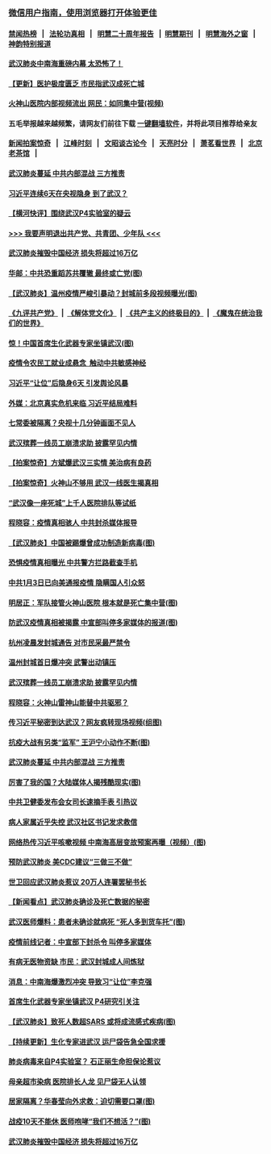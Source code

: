 ### [微信用户指南，使用浏览器打开体验更佳](https://github.com/gfw-breaker/banned-news1/blob/master/indexes/wechat-guide.md?t=0)
#### [禁闻热榜](热点新闻.md?t=0)  &nbsp;&nbsp;|&nbsp;&nbsp; [法轮功真相](https://github.com/gfw-breaker/truth/blob/master/README.md?t=0) &nbsp;&nbsp;|&nbsp;&nbsp; [明慧二十周年报告](https://github.com/gfw-breaker/mh-reports/blob/master/README.md?t=0) &nbsp;&nbsp;|&nbsp;&nbsp;[明慧期刊](https://github.com/gfw-breaker/mh-qikan) &nbsp;&nbsp;|&nbsp;&nbsp; [明慧海外之窗](https://github.com/gfw-breaker/mh-news/blob/master/README.md?t=0) &nbsp;&nbsp;|&nbsp;&nbsp; [神韵特别报道](https://github.com/gfw-breaker/mh-news/blob/master/shenyun.md?t=0)
#### [ 武汉肺炎中南海重磅内幕 太恐怖了！](https://github.com/gfw-breaker/banned-news/blob/master/pages/prog1138/a102767567.md)
#### [ 【更新】医护极度匮乏 市民指武汉成死亡城](https://github.com/gfw-breaker/banned-news/blob/master/pages/nf4514/n11801312.md)
#### [ 火神山医院内部视频流出 网民：如同集中营(视频)](https://github.com/gfw-breaker/banned-news/blob/master/pages/p1/921751.md)
#### 五毛举报越来越频繁，请网友们前往下载 [一键翻墙软件](https://github.com/gfw-breaker/ssr-accounts)，并将此项目推荐给亲友
#### [新闻拍案惊奇](https://github.com/gfw-breaker/banned-news1/blob/master/pages/link4.md) &nbsp;&nbsp;|&nbsp;&nbsp; [江峰时刻](https://github.com/gfw-breaker/banned-news1/blob/master/pages/link4.md) &nbsp;&nbsp;|&nbsp;&nbsp; [文昭谈古论今](https://github.com/gfw-breaker/banned-news1/blob/master/pages/link4.md) &nbsp;&nbsp;|&nbsp;&nbsp; [天亮时分](https://github.com/gfw-breaker/banned-news1/blob/master/pages/link4.md) &nbsp;&nbsp;|&nbsp;&nbsp; [萧茗看世界](https://github.com/gfw-breaker/banned-news1/blob/master/pages/link4.md) &nbsp;&nbsp;|&nbsp;&nbsp; [北京老茶馆](https://github.com/gfw-breaker/banned-news1/blob/master/pages/link4.md) &nbsp;&nbsp;|&nbsp;&nbsp; 
#### [ 武汉肺炎蔓延 中共内部混战 三方推责](https://github.com/gfw-breaker/banned-news/blob/master/pages/nf4514/n11839612.md)
#### [ 习近平连续6天在央视隐身 到了武汉？](https://github.com/gfw-breaker/banned-news/blob/master/pages/nsc413/n11841881.md)
#### [ 【横河快评】围绕武汉P4实验室的疑云](https://github.com/gfw-breaker/banned-news/blob/master/pages/nf4514/n11840494.md)
#### [>>> 我要声明退出共产党、共青团、少年队 <<<](https://github.com/begood0513/goodnews/blob/master/quit/letter.md) 
#### [ 武汉肺炎摧毁中国经济 损失将超过16万亿](https://github.com/gfw-breaker/banned-news/blob/master/pages/nf4514/n11839723.md)
#### [ 华邮：中共恐重蹈苏共覆辙 最终或亡党(图)](https://github.com/gfw-breaker/banned-news/blob/master/pages/p1/921742.md)
#### [ 【武汉肺炎】温州疫情严峻引暴动？封城前多段视频曝光(图)](https://github.com/gfw-breaker/banned-news/blob/master/pages/p1/921734.md)
#### [《九评共产党》](https://github.com/begood0513/9ping.md/blob/master/README.md) &nbsp;|&nbsp; [《解体党文化》](../../../../jtdwh.md/blob/master/README.md)  &nbsp;|&nbsp; [《共产主义的终极目的》](../../../../gczydzjmd.md/blob/master/README.md) &nbsp;|&nbsp; [《魔鬼在统治我们的世界》](../../../../mgztzwmdsj.md/blob/master/README.md) 
#### [ 惊！中国首席生化武器专家坐镇武汉(图)](https://github.com/gfw-breaker/banned-news/blob/master/pages/p1/921838.md)
#### [ 疫情令农民工就业成悬念  触动中共敏感神经](https://github.com/gfw-breaker/banned-news/blob/master/pages/nf4514/n11839625.md)
#### [ 习近平“让位”后隐身6天 引发舆论风暴](https://github.com/gfw-breaker/banned-news/blob/master/pages/prog1138/a102768551.md)
#### [ 外媒：北京真实危机来临 习近平结局难料](https://github.com/gfw-breaker/banned-news/blob/master/pages/prog1138/a102764349.md)
#### [ 七常委被隔离？央视十几分钟画面不见人](https://github.com/gfw-breaker/banned-news/blob/master/pages/prog1138/a102768646.md)
#### [ 武汉殡葬一线员工崩溃求助 披露罕见内情](https://github.com/gfw-breaker/banned-news/blob/master/pages/nsc413/n11842482.md)
#### [ 【拍案惊奇】方斌爆武汉三实情 美治病有良药](https://github.com/gfw-breaker/banned-news/blob/master/pages/nf4514/n11839984.md)
#### [ 【拍案惊奇】火神山不够用 武汉一线医生揭真相](https://github.com/gfw-breaker/banned-news/blob/master/pages/nf4514/n11842682.md)
#### [ “武汉像一座死城”上千人医院排队等试纸](https://github.com/gfw-breaker/banned-news/blob/master/pages/nf4514/n11839724.md)
#### [ 程晓容：疫情真相骇人 中共封杀媒体报导](https://github.com/gfw-breaker/banned-news/blob/master/pages/nf4514/n11843546.md)
#### [ 【武汉肺炎】中国被踢爆曾成功制造新病毒(图)](https://github.com/gfw-breaker/banned-news/blob/master/pages/p1/921836.md)
#### [ 恐惧疫情真相曝光 中共警方拦路截查手机](https://github.com/gfw-breaker/banned-news/blob/master/pages/nsc413/n11842396.md)
#### [ 中共1月3日已向美通报疫情 隐瞒国人引众怒](https://github.com/gfw-breaker/banned-news/blob/master/pages/nf4514/n11841978.md)
#### [ 明居正：军队接管火神山医院 根本就是死亡集中营(图)](https://github.com/gfw-breaker/banned-news/blob/master/pages/p1/921873.md)
#### [ 防武汉疫情真相被揭露 中宣部叫停多家媒体的报道(图)](https://github.com/gfw-breaker/banned-news/blob/master/pages/p1/921837.md)
#### [ 杭州凌晨发封城通告 对市民采最严禁令](https://github.com/gfw-breaker/banned-news/blob/master/pages/nsc413/n11842758.md)
#### [ 温州封城首日爆冲突 武警出动镇压](https://github.com/gfw-breaker/banned-news/blob/master/pages/nsc413/n11839881.md)
#### [ 武汉殡葬一线员工崩溃求助 披露罕见内情](https://github.com/gfw-breaker/banned-news/blob/master/pages/nf4514/n11842482.md)
#### [ 程晓容：火神山雷神山能替中共驱邪？](https://github.com/gfw-breaker/banned-news/blob/master/pages/nf4514/n11841031.md)
#### [ 传习近平秘密到达武汉？网友疯转现场视频(组图)](https://github.com/gfw-breaker/banned-news/blob/master/pages/p2/921775.md)
#### [ 抗疫大战有另类“监军” 王沪宁小动作不断(图)](https://github.com/gfw-breaker/banned-news/blob/master/pages/p2/921771.md)
#### [ 武汉肺炎蔓延 中共内部混战 三方推责](https://github.com/gfw-breaker/banned-news/blob/master/pages/nsc413/n11839612.md)
#### [ 厉害了我的国？大陆媒体人揭残酷现实(图)](https://github.com/gfw-breaker/banned-news/blob/master/pages/p1/921672.md)
#### [ 中共卫健委发布会女司长速摘手表 引热议](https://github.com/gfw-breaker/banned-news/blob/master/pages/nsc413/n11843116.md)
#### [ 病人家属近乎失控 武汉社区书记发求救信](https://github.com/gfw-breaker/banned-news/blob/master/pages/nsc413/n11839621.md)
#### [ 网络热传习近平咳嗽视频 中南海高层变故预案再曝（视频）(图)](https://github.com/gfw-breaker/banned-news/blob/master/pages/p2/921846.md)
#### [ 预防武汉肺炎 美CDC建议“三做三不做”](https://github.com/gfw-breaker/banned-news/blob/master/pages/nf4514/n11842700.md)
#### [ 世卫回应武汉肺炎惹议 20万人连署罢秘书长](https://github.com/gfw-breaker/banned-news/blob/master/pages/nf4514/n11841664.md)
#### [ 【新闻看点】武汉肺炎确诊及死亡数据的秘密](https://github.com/gfw-breaker/banned-news/blob/master/pages/nf4514/n11839539.md)
#### [ 武汉医师爆料：患者未确诊就病死 “死人多到货车托”(图)](https://github.com/gfw-breaker/banned-news/blob/master/pages/p1/921723.md)
#### [ 疫情前线记者：中宣部下封杀令 叫停多家媒体](https://github.com/gfw-breaker/banned-news/blob/master/pages/nsc413/n11842178.md)
#### [ 有病无医物资缺 市民：武汉封城成人间炼狱](https://github.com/gfw-breaker/banned-news/blob/master/pages/nf4514/n11839878.md)
#### [ 消息：中南海爆激烈冲突 导致习“让位”李克强](https://github.com/gfw-breaker/banned-news/blob/master/pages/prog1138/a102763598.md)
#### [ 首席生化武器专家坐镇武汉 P4研究引关注](https://github.com/gfw-breaker/banned-news/blob/master/pages/nsc413/n11842412.md)
#### [ 【武汉肺炎】致死人数超SARS 或将成流感式疾病(图)](https://github.com/gfw-breaker/banned-news/blob/master/pages/p1/921787.md)
#### [ 【持续更新】生化专家进武汉 运尸袋告急全国求援](https://github.com/gfw-breaker/banned-news/blob/master/pages/prog204/a102757185.md)
#### [ 肺炎病毒来自P4实验室？ 石正丽生命担保论惹议](https://github.com/gfw-breaker/banned-news/blob/master/pages/nsc413/n11842936.md)
#### [ 母亲超市染病 医院排长人龙 见尸袋无人认领](https://github.com/gfw-breaker/banned-news/blob/master/pages/nf4514/n11841762.md)
#### [ 居家隔离？华春莹向外求救：迫切需要口罩(图)](https://github.com/gfw-breaker/banned-news/blob/master/pages/p1/921828.md)
#### [ 战疫10天不能休 医师咆哮“我们不想活？”(图)](https://github.com/gfw-breaker/banned-news/blob/master/pages/p1/921746.md)
#### [ 武汉肺炎摧毁中国经济 损失将超过16万亿](https://github.com/gfw-breaker/banned-news/blob/master/pages/nsc413/n11839723.md)
